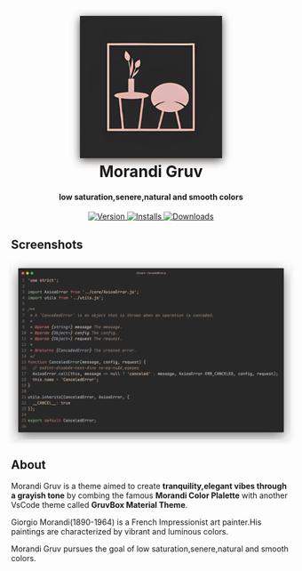 <h1 align="center">
  <br>
  <img src="./images/icon.png" alt="Theme Icon" width="256" style="filter: drop-shadow(0 4px 8px #504945);">
  <br>
  Morandi Gruv
  <br>
</h1>

<h4 align="center">low saturation,senere,natural and smooth colors</h4>

<p align="center">
  <a href="https://github.com/ethanbao27/morandi-gruv/releases">
    <img src="https://img.shields.io/github/v/release/ethanbao27/morandi-gruv?style=flat&color=%23a9b665&label=VERSION&logo=github" alt="Version">
  </a>
  <a href="https://marketplace.visualstudio.com/items?itemName=BaoYuXiang.morandigruv">
    <img src="https://img.shields.io/visual-studio-marketplace/i/BaoYuXiang.morandigruv?style=flat&color=%23d8a657&label=INSTALLS&logo=visualstudiocode" alt="Installs">
  </a>
  <a href="https://marketplace.visualstudio.com/items?itemName=BaoYuXiang.morandigruv">
    <img src="https://img.shields.io/visual-studio-marketplace/d/BaoYuXiang.morandigruv?style=flat&color=%237daea3&label=DOWNLOADS&logo=azurepipelines" alt="Downloads">
  </a>
</p>

## Screenshots

<div align="center">
  <img src="./images/preview.png" alt="Theme Preview" style="border-radius: 8px; box-shadow: 0 4px 8px rgba(0,0,0,0.1);">
</div>

## About

Morandi Gruv is a theme aimed to create **tranquility,elegant vibes through a grayish tone** by combing the famous **Morandi Color Plalette** with another VsCode theme called **GruvBox Material Theme**.

Giorgio Morandi(1890-1964) is a French Impressionist art painter.His paintings are characterized by vibrant and luminous colors.

Morandi Gruv pursues the goal of low saturation,senere,natural and smooth colors.
